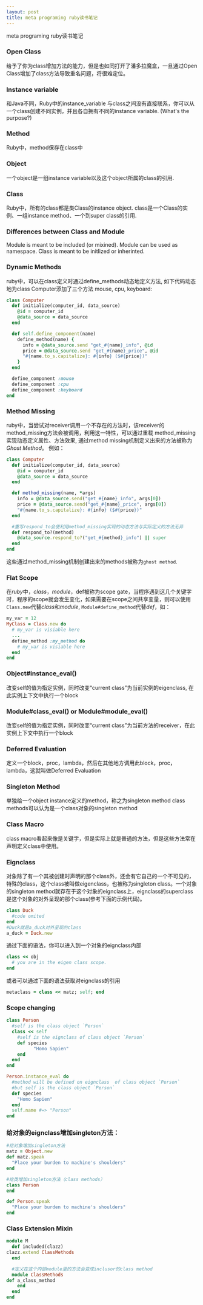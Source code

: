 ```yaml
---
layout: post
title: meta programing ruby读书笔记
---
```

meta programing ruby读书笔记

### Open Class
  给予了你为class增加方法的能力，但是也如同打开了潘多拉魔盒，一旦通过Open Class增加了class方法导致重名问题，将很难定位。

### Instance variable
  和Java不同，Ruby中的instance_variable 与class之间没有直接联系，你可以从一个class创建不同实例，并且各自拥有不同的instance variable.  (What's the purpose?)

### Method
  Ruby中，method保存在class中

### Object
  一个object是一组instance variable以及这个object所属的class的引用.

### Class
  Ruby中，所有的class都是类Class的instance object. 
  class是一个Class的实例、一组instance method、一个到super class的引用.

### Differences between Class and Module
  Module is meant to be included (or mixined).
  Module can be used as namespace.
  Class is meant to be initlized or inherinted.

### Dynamic Methods
  ruby中，可以在class定义时通过define_methods动态地定义方法,
如下代码动态地为class Computer添加了三个方法 mouse, cpu, keyboard:

```ruby
class Computer
  def initialize(computer_id, data_source)
    @id = computer_id
    @data_source = data_source
  end

  def self.define_component(name) 
    define_method(name) {
      info = @data_source.send "get_#{name}_info", @id
      price = @data_source.send "get_#{name}_price", @id 
      "#{name.to_s.capitalize}: #{info} ($#{price})" 
    }
  end

  define_component :mouse
  define_component :cpu
  define_component :keyboard
end
```

### Method Missing
  ruby中，当尝试对receiver调用一个不存在的方法时，该receiver的method_missing方法会被调用，利用这一特性，可以通过重载 method_missing实现动态定义属性、方法效果, 通过method missing机制定义出来的方法被称为*Ghost Method*。
  例如：

```ruby
class Computer
  def initialize(computer_id, data_source)
    @id = computer_id
    @data_source = data_source
  end

  def method_missing(name, *args)
    info = @data_source.send("get_#{name}_info", args[0])
    price = @data_source.send("get_#{name}_price", args[0])
    "#{name.to_s.capitalize}: #{info} ($#{price})"
  end

  #重写respond_to会使利用method_missing实现的动态方法与实际定义的方法无异
  def respond_to?(method)
    @data_source.respond_to?("get_#{method}_info") || super
  end
end
```

这些通过method_missing机制创建出来的methods被称为`ghost method`.

### Flat Scope
在*ruby*中，*class*，*module*，def被称为scope gate，当程序遇到这几个关键字时，程序的scope就会发生变化，如果需要在scope之间共享变量，则可以使用`Class.new`代替*class*和*module*,
`Module#define_method`代替*def*，如：

```ruby
my_var = 12
MyClass = Class.new do
  # my_var is visiable here
  ...
  define_method :my_method do
    # my_var is visiable here
  end
end
```

### Object#instance_eval()
  改变self的值为指定实例，同时改变“current class”为当前实例的eigenclass, 在此实例上下文中执行一个block

### Module#class_eval() or Module#module_eval()
  改变self的值为指定实例，同时改变“current class”为当前方法的receiver，在此实例上下文中执行一个block


### Deferred Evaluation
  定义一个block，proc，lambda，然后在其他地方调用此block，proc，lambda，这就叫做Deferred Evaluation

### Singleton Method
  单独给一个object instance定义的method，称之为singleton method
  class methods可以认为是一个class对象的singleton method

### Class Macro
  class macro看起来像是关键字，但是实际上就是普通的方法，但是这些方法常在声明定义class中使用。


### Eignclass
  对象除了有一个其被创建时声明的那个class外，还会有它自己的一个不可见的，特殊的class，这个class被叫做eigenclass，也被称为singleton class。一个对象的singleton method就存在于这个对象的eignclass上，eignclass的superclass是这个对象的对外呈现的那个class(参考下面的示例代码)。

```ruby
class Duck
  #code omited
end
#Duck就是a_duck对外呈现的class
a_duck = Duck.new
```


通过下面的语法，你可以进入到一个对象的eignclass内部

```ruby
class << obj
  # you are in the eigen class scope.
end
```


或者可以通过下面的语法获取对eignclass的引用

```ruby
metaclass = class << matz; self; end
```

### Scope changing
```ruby
class Person
  #self is the class object `Person` 
  class << self
    #self is the eignclass of class object `Person`
    def species
          "Homo Sapien"
    end
  end
end

Person.instance_eval do
  #method will be defined on eignclass	of class object `Person`
  #but self is the class object `Person`
  def species
    "Homo Sapien"
  end
  self.name #=> "Person"
end
```


### 给对象的eignclass增加singleton方法：

```ruby
#给对象增加singleton方法
matz = Object.new
def matz.speak
  "Place your burden to machine's shoulders"
end

#给类增加singleton方法（class methods）
class Person
end

def Person.speak 
  "Place your burden to machine's shoulders"
end
```

### Class Extension Mixin
```ruby
module M
  def included(clazz)
clazz.extend ClassMethods
  end

  #定义在这个内部module里的方法会变成inclusor的class method
  module ClassMethods
def a_class_method
    end
  end
end
```

